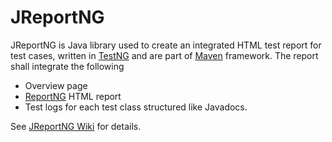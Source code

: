 # JReportNG

JReportNG is Java library used to create an integrated HTML test report for test cases, written in [TestNG](http://testng.org) and are part of [Maven](https://maven.apache.org/) framework. The report shall integrate the following 
* Overview page
* [ReportNG](http://reportng.uncommons.org/) HTML report
* Test logs for each test class structured like Javadocs.

See [JReportNG Wiki](https://github.com/cafeduke/jreportng/wiki) for details.
